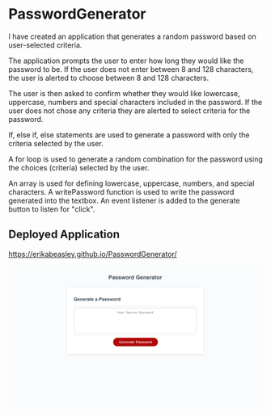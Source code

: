 # PasswordGenerator

I have created an application that generates a random password based on user-selected criteria.

The application prompts the user to enter how long they would like the password to be.
If the user does not enter between 8 and 128 characters, the user is alerted to choose between 8 and 128 characters.

The user is then asked to confirm whether they would like lowercase, uppercase, numbers and special characters included in the password.
If the user does not chose any criteria they are alerted to select criteria for the password.

If, else if, else statements are used to generate a password with only the criteria selected by the user.

A for loop is used to generate a random combination for the password using the choices (criteria) selected by the user.

An array is used for defining lowercase, uppercase, numbers, and special characters.
A writePassword function is used to write the password generated into the textbox.
An event listener is added to the generate button to listen for "click".

## Deployed Application

https://erikabeasley.github.io/PasswordGenerator/

![GitHub Logo](assets/Password-Generator.PNG)
